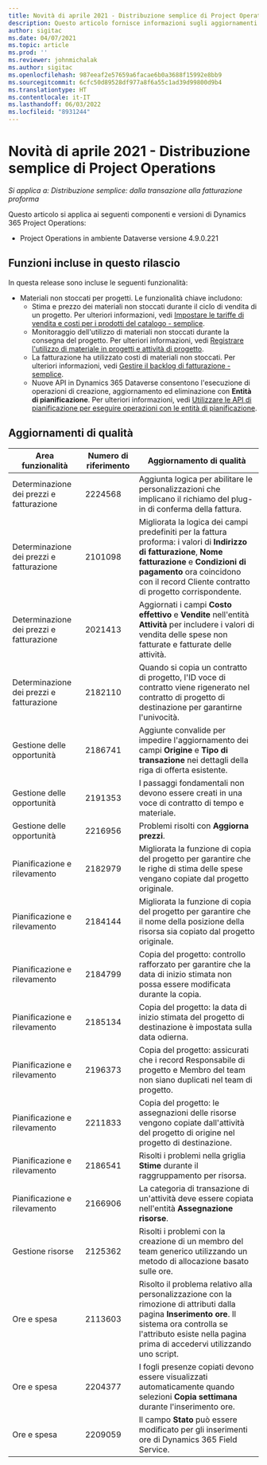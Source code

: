 ```yaml
---
title: Novità di aprile 2021 - Distribuzione semplice di Project Operations
description: Questo articolo fornisce informazioni sugli aggiornamenti di qualità disponibili nella versione di aprile 2021 della distribuzione lite di Project Operations.
author: sigitac
ms.date: 04/07/2021
ms.topic: article
ms.prod: ''
ms.reviewer: johnmichalak
ms.author: sigitac
ms.openlocfilehash: 987eeaf2e57659a6facae6b0a3688f15992e8bb9
ms.sourcegitcommit: 6cfc50d89528df977a8f6a55c1ad39d99800d9b4
ms.translationtype: HT
ms.contentlocale: it-IT
ms.lasthandoff: 06/03/2022
ms.locfileid: "8931244"
---
```

# <a name="whats-new-april-2021---project-operations-lite-deployment"></a>Novità di aprile 2021 - Distribuzione semplice di Project Operations

_Si applica a: Distribuzione semplice: dalla transazione alla fatturazione proforma_

Questo articolo si applica ai seguenti componenti e versioni di Dynamics 365 Project Operations:

  - Project Operations in ambiente Dataverse versione 4.9.0.221 

## <a name="features-included-in-this-release"></a>Funzioni incluse in questo rilascio

In questa release sono incluse le seguenti funzionalità:

- Materiali non stoccati per progetti. Le funzionalità chiave includono:
  - Stima e prezzo dei materiali non stoccati durante il ciclo di vendita di un progetto. Per ulteriori informazioni, vedi [Impostare le tariffe di vendita e costi per i prodotti del catalogo - semplice](../pricing-costing/set-up-cost-sales-rates-catalog-products.md).
  - Monitoraggio dell'utilizzo di materiali non stoccati durante la consegna del progetto. Per ulteriori informazioni, vedi [Registrare l'utilizzo di materiale in progetti e attività di progetto](../../material/material-usage-log.md).
  - La fatturazione ha utilizzato costi di materiali non stoccati. Per ulteriori informazioni, vedi [Gestire il backlog di fatturazione - semplice](../proforma-invoicing/manage-billing-backlog-sales.md#product-billing-backlog).
  - Nuove API in Dynamics 365 Dataverse consentono l'esecuzione di operazioni di creazione, aggiornamento ed eliminazione con **Entità di pianificazione**. Per ulteriori informazioni, vedi [Utilizzare le API di pianificazione per eseguire operazioni con le entità di pianificazione](../../project-management/schedule-api-preview.md).

## <a name="quality-updates"></a>Aggiornamenti di qualità

| **Area funzionalità** | **Numero di riferimento** | **Aggiornamento di qualità** |
| --- | --- | --- |
| Determinazione dei prezzi e fatturazione | 2224568 | Aggiunta logica per abilitare le personalizzazioni che implicano il richiamo del plug-in di conferma della fattura. |
| Determinazione dei prezzi e fatturazione | 2101098 | Migliorata la logica dei campi predefiniti per la fattura proforma: i valori di **Indirizzo di fatturazione**, **Nome fatturazione** e **Condizioni di pagamento** ora coincidono con il record Cliente contratto di progetto corrispondente. |
| Determinazione dei prezzi e fatturazione | 2021413 | Aggiornati i campi **Costo effettivo** e **Vendite** nell'entità **Attività** per includere i valori di vendita delle spese non fatturate e fatturate delle attività. |
| Determinazione dei prezzi e fatturazione | 2182110 | Quando si copia un contratto di progetto, l'ID voce di contratto viene rigenerato nel contratto di progetto di destinazione per garantirne l'univocità. |
| Gestione delle opportunità | 2186741 | Aggiunte convalide per impedire l'aggiornamento dei campi **Origine** e **Tipo di transazione** nei dettagli della riga di offerta esistente. |
| Gestione delle opportunità | 2191353 | I passaggi fondamentali non devono essere creati in una voce di contratto di tempo e materiale. |
| Gestione delle opportunità | 2216956 | Problemi risolti con **Aggiorna prezzi**. |
| Pianificazione e rilevamento | 2182979 | Migliorata la funzione di copia del progetto per garantire che le righe di stima delle spese vengano copiate dal progetto originale. |
| Pianificazione e rilevamento | 2184144 | Migliorata la funzione di copia del progetto per garantire che il nome della posizione della risorsa sia copiato dal progetto originale. |
| Pianificazione e rilevamento | 2184799 | Copia del progetto: controllo rafforzato per garantire che la data di inizio stimata non possa essere modificata durante la copia. |
| Pianificazione e rilevamento | 2185134 | Copia del progetto: la data di inizio stimata del progetto di destinazione è impostata sulla data odierna. |
| Pianificazione e rilevamento | 2196373 | Copia del progetto: assicurati che i record Responsabile di progetto e Membro del team non siano duplicati nel team di progetto. |
| Pianificazione e rilevamento | 2211833 | Copia del progetto: le assegnazioni delle risorse vengono copiate dall'attività del progetto di origine nel progetto di destinazione. |
| Pianificazione e rilevamento | 2186541 | Risolti i problemi nella griglia **Stime** durante il raggruppamento per risorsa. |
| Pianificazione e rilevamento | 2166906 | La categoria di transazione di un'attività deve essere copiata nell'entità **Assegnazione risorse**. |
| Gestione risorse | 2125362 | Risolti i problemi con la creazione di un membro del team generico utilizzando un metodo di allocazione basato sulle ore. |
| Ore e spesa | 2113603 | Risolto il problema relativo alla personalizzazione con la rimozione di attributi dalla pagina **Inserimento ore**. Il sistema ora controlla se l'attributo esiste nella pagina prima di accedervi utilizzando uno script. |
| Ore e spesa | 2204377 | I fogli presenze copiati devono essere visualizzati automaticamente quando selezioni **Copia settimana** durante l'inserimento ore. |
| Ore e spesa | 2209059 | Il campo **Stato** può essere modificato per gli inserimenti ore di Dynamics 365 Field Service. |
